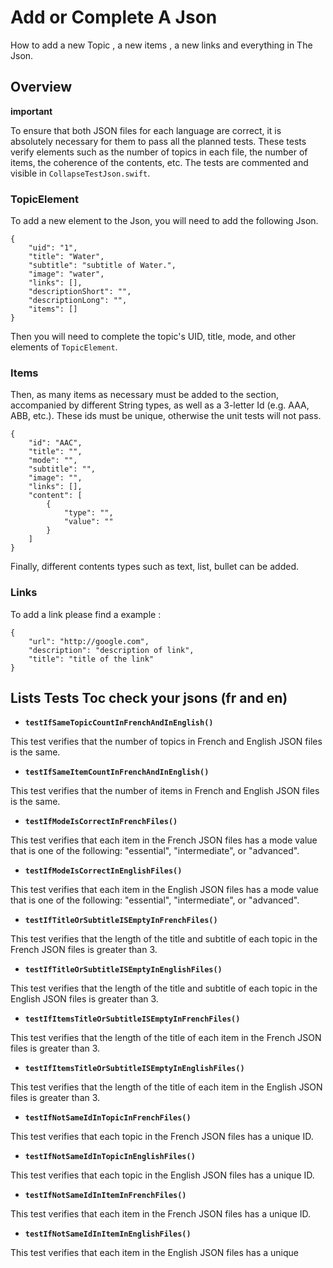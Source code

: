 # Add or Complete A Json

How to add a new Topic , a new items , a new links and everything in The Json.

## Overview

**important**

To ensure that both JSON files for each language are correct, it is absolutely necessary for them to pass all the planned tests. These tests verify elements such as the number of topics in each file, the number of items, the coherence of the contents, etc. The tests are commented and visible in `CollapseTestJson.swift`.

### TopicElement
To add a new element to the Json, you will need to add the following Json.

```
{
    "uid": "1",
    "title": "Water",
    "subtitle": "subtitle of Water.",
    "image": "water",
    "links": [],
    "descriptionShort": "",
    "descriptionLong": "",
    "items": []
}
```

Then you will need to complete the topic's UID, title, mode, and other elements of ``TopicElement``.

### Items
Then, as many items as necessary must be added to the section, accompanied by different String types, as well as a 3-letter Id (e.g. AAA, ABB, etc.). These ids must be unique, otherwise the unit tests will not pass.


```
{
    "id": "AAC",
    "title": "",
    "mode": "",
    "subtitle": "",
    "image": "",
    "links": [],
    "content": [
        {
            "type": "",
            "value": ""
        }
    ]
}
```

Finally, different contents types such as text, list, bullet can be added.

### Links

To add a link please find a example : 
```
{
    "url": "http://google.com",
    "description": "description of link",
    "title": "title of the link"
}
```

## Lists Tests Toc check your jsons (fr and en)

- **`testIfSameTopicCountInFrenchAndInEnglish()`**

This test verifies that the number of topics in French and English JSON files is the same.

- **`testIfSameItemCountInFrenchAndInEnglish()`**

This test verifies that the number of items in French and English JSON files is the same.

- **`testIfModeIsCorrectInFrenchFiles()`**

This test verifies that each item in the French JSON files has a mode value that is one of the following: "essential", "intermediate", or "advanced".

- **`testIfModeIsCorrectInEnglishFiles()`**

This test verifies that each item in the English JSON files has a mode value that is one of the following: "essential", "intermediate", or "advanced".

- **`testIfTitleOrSubtitleISEmptyInFrenchFiles()`**

This test verifies that the length of the title and subtitle of each topic in the French JSON files is greater than 3.

- **`testIfTitleOrSubtitleISEmptyInEnglishFiles()`**

This test verifies that the length of the title and subtitle of each topic in the English JSON files is greater than 3.

- **`testIfItemsTitleOrSubtitleISEmptyInFrenchFiles()`**

This test verifies that the length of the title of each item in the French JSON files is greater than 3.

- **`testIfItemsTitleOrSubtitleISEmptyInEnglishFiles()`**

This test verifies that the length of the title of each item in the English JSON files is greater than 3.

- **`testIfNotSameIdInTopicInFrenchFiles()`**

This test verifies that each topic in the French JSON files has a unique ID.

- **`testIfNotSameIdInTopicInEnglishFiles()`**

This test verifies that each topic in the English JSON files has a unique ID.

- **`testIfNotSameIdInItemInFrenchFiles()`**

This test verifies that each item in the French JSON files has a unique ID.

- **`testIfNotSameIdInItemInEnglishFiles()`**

This test verifies that each item in the English JSON files has a unique 


